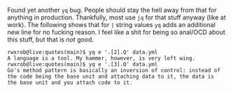 Found yet another `yq` bug. People should stay the hell away from that
for anything in production. Thankfully, most use `jq` for that stuff
anyway (like at work). The following shows that for `|` string values
`yq` adds an additional new line for no fucking reason. I feel like a
shit for being so anal/OCD about this stuff, but that is *not* good.

```
rwxrob@live:quotes(main)$ yq e '.[2].Q' data.yml
A language is a tool. My hammer, however, is very left wing.
rwxrob@live:quotes(main)$ yq e '.[3].Q' data.yml
Go's method pattern is basically an inversion of control: instead of
the code being the base unit and attaching data to it, the data is
the base unit and you attach code to it.

```

